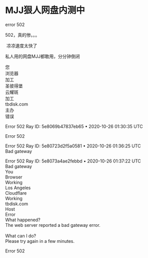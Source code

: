 # MJJ狠人网盘内测中


error 502

502，真的惨。。。

<img src="static/image/smiley/yct/011.gif" smilieid="33" border="0" alt="" /> 凉凉速度太快了

<img src="static/image/smiley/default/lol.gif" smilieid="12" border="0" alt="" />私人用的网盘MJJ都敢用，分分钟倒闭

您<br />
浏览器<br />
加工<br />
圣彼得堡<br />
云耀斑<br />
加工<br />
tbdisk.com<br />
主办<br />
错误

Error 502 Ray ID: 5e8069b47837eb65 • 2020-10-26 01:30:35 UTC

<img src="static/image/smiley/default/lol.gif" smilieid="12" border="0" alt="" />Error 502

Error 502 Ray ID: 5e80723d2f5a0581 • 2020-10-26 01:36:25 UTC<br />
Bad gateway

Error 502 Ray ID: 5e8073a4ae2febbd • 2020-10-26 01:37:22 UTC<br />
Bad gateway<br />
You<br />
Browser<br />
Working<br />
Los Angeles<br />
Cloudflare<br />
Working<br />
tbdisk.com<br />
Host<br />
Error<br />
What happened?<br />
The web server reported a bad gateway error.<br />
<br />
What can I do?<br />
Please try again in a few minutes.

Error 502
